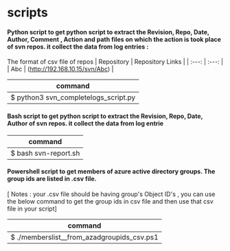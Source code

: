 # scripts

#### Python script to get python script to extract the Revision, Repo, Date, Author, Comment , Action and path files on which the action is took place of svn repos. it collect the data from log entries :
The format of csv file of repos 
| Repository | Repository Links   |
| :---:      |    :---:           | 
| Abc        | (http://192.168.10.15/svn/Abc)                | 

| command    |
| :---:      | 
| $ python3 svn_completelogs_script.py |


#### Bash script to get python script to extract the Revision, Repo, Date, Author of svn repos. it collect the data from log entrie

| command    |
| :---:      | 
| $ bash svn-report.sh |

#### Powershell script to get members of azure active directory groups. The group ids are listed in .csv file.
[ Notes : your .csv file should be having group's Object ID's , you can use the below command to get the group ids in csv file and then use that csv file in your script]

| command    |
| :---:      | 
| $ ./memberslist__from_azadgroupids_csv.ps1 |


  
